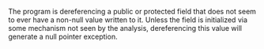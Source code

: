 The program is dereferencing a public or protected field that does not seem to ever have a non-null value written to it. Unless the field is initialized via some mechanism not seen by the analysis, dereferencing this value will generate a null pointer exception.